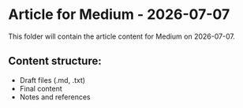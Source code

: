 # Article for Medium - 2026-07-07

This folder will contain the article content for Medium on 2026-07-07.

## Content structure:
- Draft files (.md, .txt)
- Final content
- Notes and references
